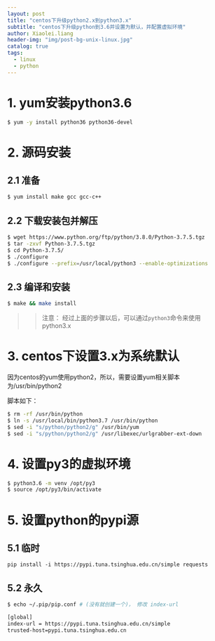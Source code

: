 ```yaml
---
layout: post
title: "centos下升级python2.x到python3.x"
subtitle: "centos下升级python到3.6并设置为默认，并配置虚拟环境"
author: Xiaolei.liang
header-img: "img/post-bg-unix-linux.jpg"
catalog: true
tags:
  - linux
  - python
---
```


# 1. yum安装python3.6
```bash
$ yum -y install python36 python36-devel
```

# 2. 源码安装
## 2.1 准备
```bash
$ yum install make gcc gcc-c++ 
```
## 2.2 下载安装包并解压
```bash
$ wget https://www.python.org/ftp/python/3.8.0/Python-3.7.5.tgz
$ tar -zxvf Python-3.7.5.tgz
$ cd Python-3.7.5/
$ ./configure 
$ ./configure --prefix=/usr/local/python3 --enable-optimizations
```
## 2.3 编译和安装
```bash
$ make && make install
```

>> 注意： 经过上面的步骤以后，可以通过``python3``命令来使用python3.x

# 3. centos下设置3.x为系统默认
因为centos的yum使用python2，所以，需要设置yum相关脚本为/usr/bin/python2

脚本如下：

```bash
$ rm -rf /usr/bin/python
$ ln -s /usr/local/bin/python3.7 /usr/bin/python
$ sed -i "s/python/python2/g" /usr/bin/yum
$ sed -i "s/python/python2/g" /usr/libexec/urlgrabber-ext-down 
```

# 4. 设置py3的虚拟环境
```bash
$ python3.6 -m venv /opt/py3
$ source /opt/py3/bin/activate
```

# 5. 设置python的pypi源
## 5.1 临时
```
pip install -i https://pypi.tuna.tsinghua.edu.cn/simple requests
```
## 5.2 永久
```bash
$ echo ~/.pip/pip.conf # (没有就创建一个)， 修改 index-url

[global]
index-url = https://pypi.tuna.tsinghua.edu.cn/simple 
trusted-host=pypi.tuna.tsinghua.edu.cn
```